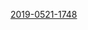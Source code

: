 
[2019-0521-1748](itms-services://?action=download-manifest&url=https://ayn2110.github.io/MuMoApp/manifest.plist)



